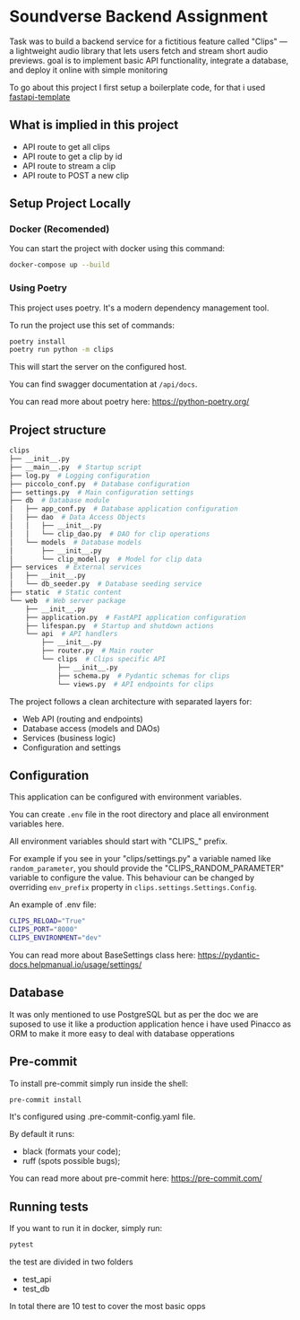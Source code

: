 # Soundverse Backend Assignment

Task was to build a backend service for a fictitious feature called "Clips" — a lightweight audio library that lets users fetch and stream short audio previews. goal is to implement basic API functionality, integrate a database, and deploy it online with simple monitoring

To go about this project I first setup a boilerplate code, for that i used [fastapi-template](https://pypi.org/project/fastapi_template/)

## What is implied in this project

- API route to get all clips
- API route to get a clip by id
- API route to stream a clip
- API route to POST a new clip 

## Setup Project Locally

### Docker (Recomended)

You can start the project with docker using this command:

```bash
docker-compose up --build
```

### Using Poetry

This project uses poetry. It's a modern dependency management tool.

To run the project use this set of commands:

```bash
poetry install
poetry run python -m clips
```

This will start the server on the configured host.

You can find swagger documentation at `/api/docs`.

You can read more about poetry here: https://python-poetry.org/

## Project structure
```bash
clips
├── __init__.py
├── __main__.py  # Startup script
├── log.py  # Logging configuration
├── piccolo_conf.py  # Database configuration
├── settings.py  # Main configuration settings
├── db  # Database module
│   ├── app_conf.py  # Database application configuration
│   ├── dao  # Data Access Objects
│   │   ├── __init__.py
│   │   └── clip_dao.py  # DAO for clip operations
│   └── models  # Database models
│       ├── __init__.py
│       └── clip_model.py  # Model for clip data
├── services  # External services
│   ├── __init__.py
│   └── db_seeder.py  # Database seeding service
├── static  # Static content
└── web  # Web server package
    ├── __init__.py
    ├── application.py  # FastAPI application configuration
    ├── lifespan.py  # Startup and shutdown actions
    └── api  # API handlers
        ├── __init__.py
        ├── router.py  # Main router
        └── clips  # Clips specific API
            ├── __init__.py
            ├── schema.py  # Pydantic schemas for clips
            └── views.py  # API endpoints for clips
```

The project follows a clean architecture with separated layers for:
- Web API (routing and endpoints)
- Database access (models and DAOs)
- Services (business logic)
- Configuration and settings

## Configuration

This application can be configured with environment variables.

You can create `.env` file in the root directory and place all
environment variables here. 

All environment variables should start with "CLIPS_" prefix.

For example if you see in your "clips/settings.py" a variable named like
`random_parameter`, you should provide the "CLIPS_RANDOM_PARAMETER" 
variable to configure the value. This behaviour can be changed by overriding `env_prefix` property
in `clips.settings.Settings.Config`.

An example of .env file:
```bash
CLIPS_RELOAD="True"
CLIPS_PORT="8000"
CLIPS_ENVIRONMENT="dev"
```

You can read more about BaseSettings class here: https://pydantic-docs.helpmanual.io/usage/settings/

## Database
It was only mentioned to use PostgreSQL but as per the doc we are suposed to use it like a production application hence i have used Pinacco as ORM to make it more easy to deal with database opperations

## Pre-commit

To install pre-commit simply run inside the shell:
```bash
pre-commit install
```

It's configured using .pre-commit-config.yaml file.

By default it runs:
* black (formats your code);
* ruff (spots possible bugs);


You can read more about pre-commit here: https://pre-commit.com/


## Running tests

If you want to run it in docker, simply run:

```bash
pytest
```
the test are divided in two folders 
- test_api
- test_db

In total there are 10 test to cover the most basic opps